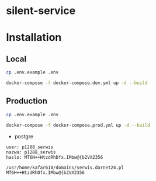 # silent-service

# Installation
## Local
```bash
cp .env.example .env

docker-compose -f docker-compose.dev.yml up -d --build
```

## Production
```bash
cp .env.example .env

docker-compose -f docker-compose.prod.yml up -d --build
```

- postgre
```text
user: p1288_serwis
nazwa: p1288_serwis
haslo: MT6H++HtzdRhDfx.IMbw@{b2VX2356

```

```text
/usr/home/kafar610/domains/serwis.darnet24.pl
MT6H++HtzdRhDfx.IMbw@{b2VX2356
```